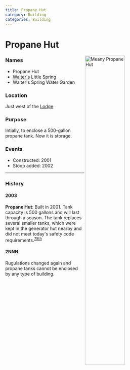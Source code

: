 ```yaml
---
title: Propane Hut
category: Building
categories: Building
---
```

# Propane Hut
<img src="/img/2020-Propane-Hut.jpeg" alt="Meany Propane Hut" align="right" style="width: 50%;">

### Names
- Propane Hut
- [Walter's](/Person/Walter-Little) Little Spring
- Walter's Spring Water Garden

### Location
Just west of the [Lodge](/Lodge)

### Purpose
Intially, to enclose a 500-gallon propane tank. Now it is storage.

### Events
- Constructed: 2001
- Stoop added: 2002

---
### History

#### 2003

**Propane Hut**: Built in 2001. Tank capacity is 500 gallons and will last through a season. The tank replaces several smaller tanks, which were kept in the generator hut nearby and did not meet today's safety code requirements.<sup>[75th][]</sup>

#### 2NNN

Rugulations changed again and propane tanks cannot be enclosed by any type of building.

[75th]: /Anniversary#75th